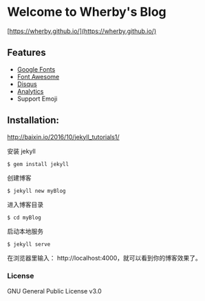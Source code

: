 # Welcome to Wherby's Blog
[https://wherby.github.io/](https://wherby.github.io/)

## Features

- [Google Fonts](https://fonts.google.com/)
- [Font Awesome](http://fontawesome.io/)
- [Disqus](https://disqus.com/)
- [Analytics](https://analytics.google.com/analytics/web/)
- Support Emoji

## Installation:

http://baixin.io/2016/10/jekyll_tutorials1/

安装 jekyll

```
$ gem install jekyll
```
创建博客

```
$ jekyll new myBlog
```

进入博客目录

```
$ cd myBlog
```

启动本地服务

```
$ jekyll serve
```

在浏览器里输入： http://localhost:4000，就可以看到你的博客效果了。


### License

GNU General Public License v3.0
